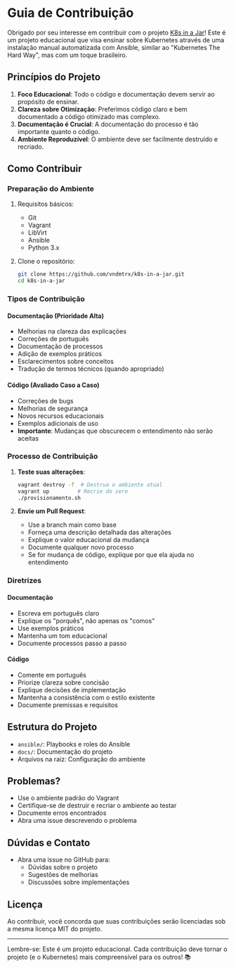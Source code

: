 # Guia de Contribuição

Obrigado por seu interesse em contribuir com o projeto [K8s in a Jar](https://github.com/vndmtrx/k8s-in-a-jar)! Este é um projeto educacional que visa ensinar sobre Kubernetes através de uma instalação manual automatizada com Ansible, similar ao "Kubernetes The Hard Way", mas com um toque brasileiro.

## Princípios do Projeto

1. **Foco Educacional**: Todo o código e documentação devem servir ao propósito de ensinar.
2. **Clareza sobre Otimização**: Preferimos código claro e bem documentado a código otimizado mas complexo.
3. **Documentação é Crucial**: A documentação do processo é tão importante quanto o código.
4. **Ambiente Reproduzível**: O ambiente deve ser facilmente destruído e recriado.

## Como Contribuir

### Preparação do Ambiente
1. Requisitos básicos:
   - Git
   - Vagrant
   - LibVirt
   - Ansible
   - Python 3.x

2. Clone o repositório:
   ```bash
   git clone https://github.com/vndmtrx/k8s-in-a-jar.git
   cd k8s-in-a-jar
   ```

### Tipos de Contribuição

#### Documentação (Prioridade Alta)
- Melhorias na clareza das explicações
- Correções de português
- Documentação de processos
- Adição de exemplos práticos
- Esclarecimentos sobre conceitos
- Tradução de termos técnicos (quando apropriado)

#### Código (Avaliado Caso a Caso)
- Correções de bugs
- Melhorias de segurança
- Novos recursos educacionais
- Exemplos adicionais de uso
- **Importante**: Mudanças que obscurecem o entendimento não serão aceitas

### Processo de Contribuição

1. **Teste suas alterações**:
   ```bash
   vagrant destroy -f  # Destrua o ambiente atual
   vagrant up         # Recrie do zero
   ./provisionamento.sh
   ```

2. **Envie um Pull Request**:
   - Use a branch main como base
   - Forneça uma descrição detalhada das alterações
   - Explique o valor educacional da mudança
   - Documente qualquer novo processo
   - Se for mudança de código, explique por que ela ajuda no entendimento

### Diretrizes

#### Documentação
- Escreva em português claro
- Explique os "porquês", não apenas os "comos"
- Use exemplos práticos
- Mantenha um tom educacional
- Documente processos passo a passo

#### Código
- Comente em português
- Priorize clareza sobre concisão
- Explique decisões de implementação
- Mantenha a consistência com o estilo existente
- Documente premissas e requisitos

## Estrutura do Projeto

- `ansible/`: Playbooks e roles do Ansible
- `docs/`: Documentação do projeto
- Arquivos na raiz: Configuração do ambiente

## Problemas?

- Use o ambiente padrão do Vagrant
- Certifique-se de destruir e recriar o ambiente ao testar
- Documente erros encontrados
- Abra uma issue descrevendo o problema

## Dúvidas e Contato

- Abra uma issue no GitHub para:
  - Dúvidas sobre o projeto
  - Sugestões de melhorias
  - Discussões sobre implementações

## Licença

Ao contribuir, você concorda que suas contribuições serão licenciadas sob a mesma licença MIT do projeto.

---

Lembre-se: Este é um projeto educacional. Cada contribuição deve tornar o projeto (e o Kubernetes) mais compreensível para os outros! 📚
